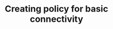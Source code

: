 ---
title: Creating policy for basic connectivity
show_read_time: false
show_toc: false
canonical_url: 'https://docs.projectcalico.org/v3.5/getting-started/bare-metal/policy/index'
---